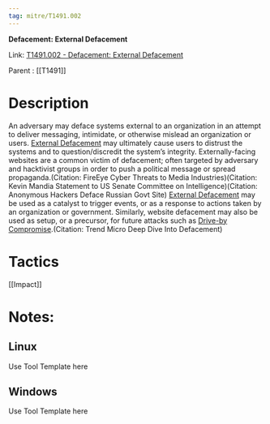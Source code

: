 ```yaml
---
tag: mitre/T1491.002
---
```


**Defacement: External Defacement**

Link: [T1491.002 - Defacement: External Defacement](https://attack.mitre.org/techniques/T1491/002)

Parent : [[T1491]]


# Description

An adversary may deface systems external to an organization in an attempt to deliver messaging, intimidate, or otherwise mislead an organization or users. [External Defacement](https://attack.mitre.org/techniques/T1491/002) may ultimately cause users to distrust the systems and to question/discredit the system’s integrity. Externally-facing websites are a common victim of defacement; often targeted by adversary and hacktivist groups in order to push a political message or spread propaganda.(Citation: FireEye Cyber Threats to Media Industries)(Citation: Kevin Mandia Statement to US Senate Committee on Intelligence)(Citation: Anonymous Hackers Deface Russian Govt Site) [External Defacement](https://attack.mitre.org/techniques/T1491/002) may be used as a catalyst to trigger events, or as a response to actions taken by an organization or government. Similarly, website defacement may also be used as setup, or a precursor, for future attacks such as [Drive-by Compromise](https://attack.mitre.org/techniques/T1189).(Citation: Trend Micro Deep Dive Into Defacement)

# Tactics


[[Impact]]


# Notes:

## Linux

Use Tool Template here

## Windows

Use Tool Template here
